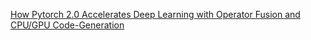 <a href="https://towardsdatascience.com/how-pytorch-2-0-accelerates-deep-learning-with-operator-fusion-and-cpu-gpu-code-generation-35132a85bd26">How Pytorch 2.0 Accelerates Deep Learning with Operator Fusion and CPU/GPU Code-Generation</a>
